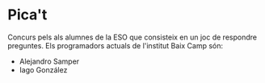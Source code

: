 Pica't
=====

Concurs pels als alumnes de la ESO que consisteix en un joc de respondre preguntes.
Els programadors actuals de l'institut Baix Camp són:
- Alejandro Samper
- Iago González

